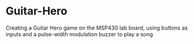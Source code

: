 # Guitar-Hero
Creating a Guitar Hero game on the MSP430 lab board, using buttons as inputs and a pulse-width modulation buzzer to play a song
